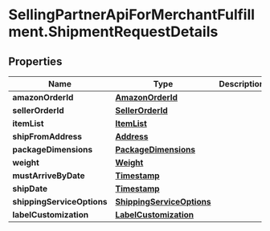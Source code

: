 # SellingPartnerApiForMerchantFulfillment.ShipmentRequestDetails

## Properties
Name | Type | Description | Notes
------------ | ------------- | ------------- | -------------
**amazonOrderId** | [**AmazonOrderId**](AmazonOrderId.md) |  | 
**sellerOrderId** | [**SellerOrderId**](SellerOrderId.md) |  | [optional] 
**itemList** | [**ItemList**](ItemList.md) |  | 
**shipFromAddress** | [**Address**](Address.md) |  | 
**packageDimensions** | [**PackageDimensions**](PackageDimensions.md) |  | 
**weight** | [**Weight**](Weight.md) |  | 
**mustArriveByDate** | [**Timestamp**](Timestamp.md) |  | [optional] 
**shipDate** | [**Timestamp**](Timestamp.md) |  | [optional] 
**shippingServiceOptions** | [**ShippingServiceOptions**](ShippingServiceOptions.md) |  | 
**labelCustomization** | [**LabelCustomization**](LabelCustomization.md) |  | [optional] 
